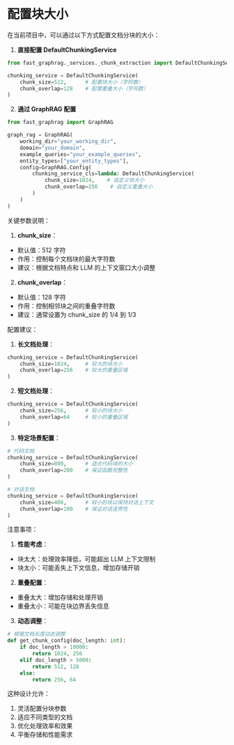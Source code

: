 
# 配置块大小

在当前项目中，可以通过以下方式配置文档分块的大小：

1. **直接配置 DefaultChunkingService**
```python
from fast_graphrag._services._chunk_extraction import DefaultChunkingService

chunking_service = DefaultChunkingService(
    chunk_size=512,      # 配置块大小（字符数）
    chunk_overlap=128    # 配置重叠大小（字符数）
)
```

2. **通过 GraphRAG 配置**
```python
from fast_graphrag import GraphRAG

graph_rag = GraphRAG(
    working_dir="your_working_dir",
    domain="your_domain",
    example_queries="your_example_queries",
    entity_types=["your_entity_types"],
    config=GraphRAG.Config(
        chunking_service_cls=lambda: DefaultChunkingService(
            chunk_size=1024,    # 自定义块大小
            chunk_overlap=256    # 自定义重叠大小
        )
    )
)
```

关键参数说明：

1. **chunk_size**：
- 默认值：512 字符
- 作用：控制每个文档块的最大字符数
- 建议：根据文档特点和 LLM 的上下文窗口大小调整

2. **chunk_overlap**：
- 默认值：128 字符
- 作用：控制相邻块之间的重叠字符数
- 建议：通常设置为 chunk_size 的 1/4 到 1/3

配置建议：

1. **长文档处理**：
```python
chunking_service = DefaultChunkingService(
    chunk_size=1024,     # 较大的块大小
    chunk_overlap=256    # 较大的重叠区域
)
```

2. **短文档处理**：
```python
chunking_service = DefaultChunkingService(
    chunk_size=256,      # 较小的块大小
    chunk_overlap=64     # 较小的重叠区域
)
```

3. **特定场景配置**：
```python
# 代码文档
chunking_service = DefaultChunkingService(
    chunk_size=800,      # 适合代码块的大小
    chunk_overlap=200    # 保证函数完整性
)

# 对话文档
chunking_service = DefaultChunkingService(
    chunk_size=400,      # 较小的块以保持对话上下文
    chunk_overlap=100    # 保证对话连贯性
)
```

注意事项：

1. **性能考虑**：
- 块太大：处理效率降低，可能超出 LLM 上下文限制
- 块太小：可能丢失上下文信息，增加存储开销

2. **重叠配置**：
- 重叠太大：增加存储和处理开销
- 重叠太小：可能在块边界丢失信息

3. **动态调整**：
```python
# 根据文档长度动态调整
def get_chunk_config(doc_length: int):
    if doc_length > 10000:
        return 1024, 256
    elif doc_length > 5000:
        return 512, 128
    else:
        return 256, 64
```

这种设计允许：
1. 灵活配置分块参数
2. 适应不同类型的文档
3. 优化处理效率和效果
4. 平衡存储和性能需求